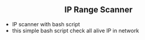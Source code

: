 <h2 style="text-align: center;"><strong>IP Range Scanner</strong></h2>
<ul>
<li>IP scanner with bash script</li>
<li>this simple bash script check all alive IP in network</li>
</ul>
